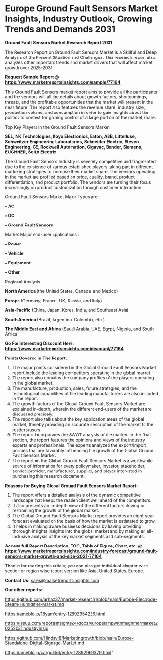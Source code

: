 # Europe Ground Fault Sensors Market Insights, Industry Outlook, Growing Trends and Demands 2031

<strong>Ground Fault Sensors Market Research Report 2031</strong>

The Research Report on Ground Fault Sensors Market is a Skillful and Deep Analysis of the Present Situation and Challenges. This research report also analyzes other important trends and market drivers that will affect market growth over 2025-2031.

<strong>Request Sample Report @ <a href=https://www.marketreportsinsights.com/sample/77164>https://www.marketreportsinsights.com/sample/77164</a></strong>

This Ground Fault Sensors market report aims to provide all the participants and the vendors will all the details about growth factors, shortcomings, threats, and the profitable opportunities that the market will present in the near future. The report also features the revenue share, industry size, production volume, and consumption in order to gain insights about the politics to contest for gaining control of a large portion of the market share.

Top Key Players in the Ground Fault Sensors Market:

<strong>SEL, NK Technologies, Koyo Electronics, Eaton, ABB, Littelfuse, Schweitzer Engineering Laboratories, Schneider Electric, Steven Engineering, GE, Rockwell Automation, Gigavac, Bender, Siemens, EUCHNER, Seiko Electric</strong>

The Ground Fault Sensors Industry is severely competitive and fragmented due to the existence of various established players taking part in different marketing strategies to increase their market share. The vendors operating in the market are profiled based on price, quality, brand, product differentiation, and product portfolio. The vendors are turning their focus increasingly on product customization through customer interaction.

Ground Fault Sensors Market Major Types are:

<strong>• AC

• DC

• Ground Fault Sensors</strong>

Market Major end-user applications :

<strong>• Power

• Vehicle

• Equipment

• Other</strong>

Regional Analysis

</u><strong><b>North America</b></strong> (the United States, Canada, and Mexico)

<strong><b>Europe </b></strong>(Germany, France, UK, Russia, and Italy)

<strong><b>Asia-Pacific</b></strong> (China, Japan, Korea, India, and Southeast Asia)

<strong><b>South America</b></strong> (Brazil, Argentina, Colombia, etc.)

<strong><b>The Middle East and Africa</b></strong> (Saudi Arabia, UAE, Egypt, Nigeria, and South Africa)

<strong>Go For Interesting Discount Here: <a href=https://www.marketreportsinsights.com/discount/77164>https://www.marketreportsinsights.com/discount/77164</a></strong>

<strong>Points Covered in The Report:</strong>
<ol>
  <li>The major points considered in the Global Ground Fault Sensors Market report include the leading competitors operating in the global market.</li>
  <li>The report also contains the company profiles of the players operating in the global market.</li>
  <li>The manufacture, production, sales, future strategies, and the technological capabilities of the leading manufacturers are also included in the report.</li>
  <li>The growth factors of the Global Ground Fault Sensors Market are explained in-depth, wherein the different end-users of the market are discussed precisely.</li>
  <li>The report also talks about the key application areas of the global market, thereby providing an accurate description of the market to the readers/users.</li>
  <li>The report incorporates the SWOT analysis of the market. In the final section, the report features the opinions and views of the industry experts and professionals. The experts analyzed the export/import policies that are favorably influencing the growth of the Global Ground Fault Sensors Market.</li>
  <li>The report on the Global Ground Fault Sensors Market is a worthwhile source of information for every policymaker, investor, stakeholder, service provider, manufacturer, supplier, and player interested in purchasing this research document.</li>
</ol>
<strong>Reasons for Buying Global Ground Fault Sensors Market Report:</strong>

<ol>
  <li>The report offers a detailed analysis of the dynamic competitive landscape that keeps the reader/client well ahead of the competitors.</li>
  <li>It also presents an in-depth view of the different factors driving or restraining the growth of the global market.</li>
  <li>The Global Ground Fault Sensors Market report provides an eight-year forecast evaluated on the basis of how the market is estimated to grow.</li>
  <li>It helps in making aware business decisions by having providing thorough insights insights into the global market and by making an all-inclusive analysis of the key market segments and sub-segments.</li>
</ol>
<strong>Access full Report Description, TOC, Table of Figure, Chart, etc. @ <a href=https://www.marketreportsinsights.com/industry-forecast/ground-fault-sensors-market-growth-and-size-2021-77164>https://www.marketreportsinsights.com/industry-forecast/ground-fault-sensors-market-growth-and-size-2021-77164</a></strong>


Thanks for reading this article; you can also get individual chapter wise section or region wise report version like Asia, United States, Europe.

<strong>Contact Us:</strong>
sales@marketreportsinsights.com

<strong>Our other reports:</strong>

<a href=https://github.com/arha237/market-research1/blob/main/Europe-Electrode-Steam-Humidifier-Market.md>https://github.com/arha237/market-research1/blob/main/Europe-Electrode-Steam-Humidifier-Market.md</a>

<a href=https://ameblo.jp/18yam/entry-12892954226.html>https://ameblo.jp/18yam/entry-12892954226.html</a>

<a href=https://issuu.com/reportsinsights24/docs/europelampwithmagnifiermarket20252031industryinsig>https://issuu.com/reportsinsights24/docs/europelampwithmagnifiermarket20252031industryinsig</a>

<a href=https://github.com/Hindavi8/Marketingrowth/blob/main/Europe-Standalone-Digital-Signage-Market.md>https://github.com/Hindavi8/Marketingrowth/blob/main/Europe-Standalone-Digital-Signage-Market.md</a>

<a href=https://ameblo.jp/cargo656/entry-12892969379.html>https://ameblo.jp/cargo656/entry-12892969379.html</a>"

